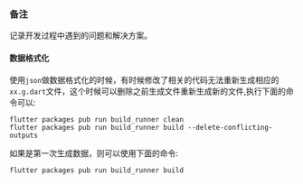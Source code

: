 ### 备注

记录开发过程中遇到的问题和解决方案。

#### 数据格式化

使用`json`做数据格式化的时候，有时候修改了相关的代码无法重新生成相应的`xx.g.dart`文件，这个时候可以删除之前生成文件重新生成新的文件,执行下面的命令可以:

```
flutter packages pub run build_runner clean
flutter packages pub run build_runner build --delete-conflicting-outputs
```

如果是第一次生成数据，则可以使用下面的命令:

`flutter packages pub run build_runner build`